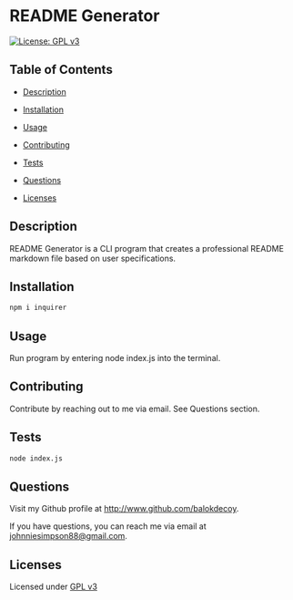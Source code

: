 # README Generator

  [![License: GPL v3](https://img.shields.io/badge/License-GPLv3-blue.svg)](https://www.gnu.org/licenses/gpl-3.0)

  ## Table of Contents

  - [Description](#description)

  - [Installation](#installation)

  - [Usage](#usage)

  - [Contributing](#contributing)

  - [Tests](#tests)

  - [Questions](#questions)

  - [Licenses](#licenses)

  ## Description

  README Generator is a CLI program that creates a professional README markdown file based on user specifications.

  ## Installation

  ```bash
  npm i inquirer 
  ```
  ## Usage

  Run program by entering node index.js into the terminal.

  ## Contributing

  Contribute by reaching out to me via email. See Questions section.

  ## Tests

  ```bash
  node index.js

  ```
  ## Questions

  Visit my Github profile at http://www.github.com/balokdecoy.

  If you have questions, you can reach me via email at johnniesimpson88@gmail.com.

  ## Licenses
 Licensed under [GPL v3](https://www.gnu.org/licenses/gpl-3.0)

